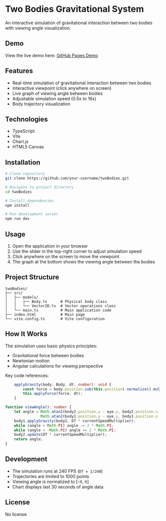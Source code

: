 # Two Bodies Gravitational System

An interactive simulation of gravitational interaction between two bodies with viewing angle visualization.

## Demo

View the live demo here: [GitHub Pages Demo](https://maxizm.github.io/twoBodiesAndViewAngle/)

## Features

- Real-time simulation of gravitational interaction between two bodies
- Interactive viewpoint (click anywhere on screen)
- Live graph of viewing angle between bodies
- Adjustable simulation speed (0.5x to 16x)
- Body trajectory visualization

## Technologies

- TypeScript
- Vite
- Chart.js
- HTML5 Canvas

## Installation

```bash
# Clone repository
git clone https://github.com/your-username/twoBodies.git

# Navigate to project directory
cd twoBodies

# Install dependencies
npm install

# Run development server
npm run dev
```

## Usage

1. Open the application in your browser
2. Use the slider in the top-right corner to adjust simulation speed
3. Click anywhere on the screen to move the viewpoint
4. The graph at the bottom shows the viewing angle between the bodies

## Project Structure

```
twoBodies/
├── src/
│   ├── models/
│   │   ├── Body.ts      # Physical body class
│   │   └── Vector2D.ts  # Vector operations class
│   └── main.ts          # Main application code
├── index.html           # Main page
└── vite.config.ts       # Vite configuration
```

## How It Works

The simulation uses basic physics principles:
- Gravitational force between bodies
- Newtonian motion
- Angular calculations for viewing perspective

Key code references:

```18:21:src/models/Body.ts
    applyGravity(body: Body, dt: number): void {
        const force = body.position.sub(this.position).normalize().mul(this.mass * body.mass / this.position.sub(body.position).length() ** 2);
        this.applyForce(force, dt);
    }
```



```46:54:src/main.ts
function viewAngle(): number {
    let angle = Math.atan2(body2.position.y - eye.y, body2.position.x - eye.x) -
                Math.atan2(body1.position.y - eye.y, body1.position.x - eye.x);
    body1.applyGravity(body2, DT * currentSpeedMultiplier);
    while (angle > Math.PI) angle -= 2 * Math.PI;
    while (angle < -Math.PI) angle += 2 * Math.PI;
    body2.update(DT * currentSpeedMultiplier);
    return angle;
}
```


## Development

- The simulation runs at 240 FPS (`DT = 1/240`)
- Trajectories are limited to 1000 points
- Viewing angle is normalized to [-π, π]
- Chart displays last 30 seconds of angle data

## License

No license
